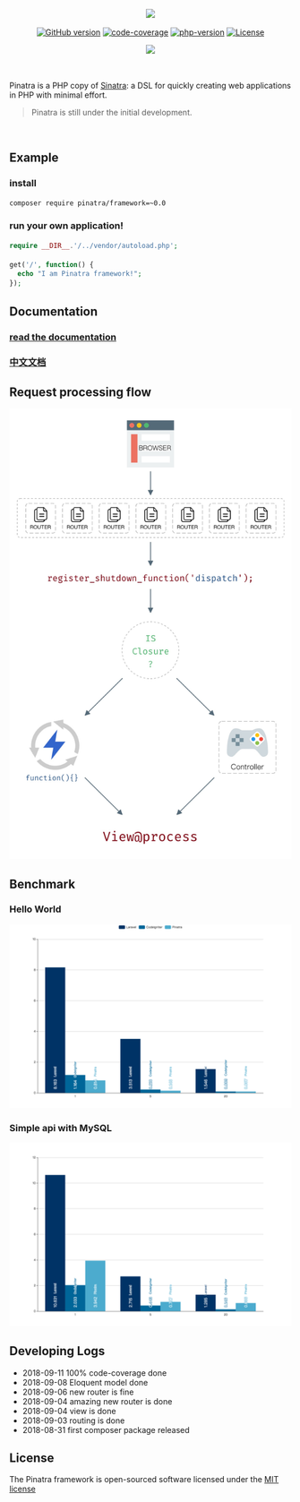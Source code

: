 <p align="center">
    <a href="https://github.com/Pinatra/Pinatra"><img src="https://github.com/Pinatra/Pinatra/blob/master/assets/Pinatra.jpg"></a>
</p>

<p align="center">
  <a href="https://packagist.org/packages/pinatra/framework"><img src="https://poser.pugx.org/pinatra/framework/v/stable" alt="GitHub version" height="18"></a>
  <a href="https://github.com/Pinatra/Pinatra"><img src="https://img.shields.io/badge/Code_Coverage-100%25-brightgreen.svg" alt="code-coverage"></a>
  <a href="https://github.com/Pinatra/Pinatra"><img src="https://img.shields.io/badge/PHP-7.0%2B-orange.svg" alt="php-version"></a>
  <a href="https://packagist.org/packages/pinatra/framework"><img src="https://poser.pugx.org/pinatra/framework/license.svg" alt="License"></a>
</p>
<p align="center">
  <a href="https://travis-ci.org/Pinatra/Pinatra"><img src="https://travis-ci.org/Pinatra/Pinatra.svg?branch=master"></a>
</p>

<br>

Pinatra is a PHP copy of [Sinatra](https://github.com/sinatra/sinatra): a DSL for quickly creating web applications in PHP with minimal effort.

> Pinatra is still under the initial development.

<br>

## Example

### install

```bash
composer require pinatra/framework=~0.0
```

### run your own application!

```php
require __DIR__.'/../vendor/autoload.php';

get('/', function() {
  echo "I am Pinatra framework!";
});
```

## Documentation

### [read the documentation](https://pinatra.github.io/)
### [中文文档](https://pinatra.github.io/zh/)

## Request processing flow

![Request processing flow](https://github.com/Pinatra/Pinatra/blob/master/assets/kernel.jpg)

## Benchmark

### Hello World

![benchmark](https://github.com/Pinatra/Pinatra/blob/master/assets/bm1.png)

### Simple api with MySQL

![benchmark](https://github.com/Pinatra/Pinatra/blob/master/assets/bm2.png)

## Developing Logs

* 2018-09-11 100% code-coverage done
* 2018-09-08 Eloquent model done
* 2018-09-06 new router is fine
* 2018-09-04 amazing new router is done
* 2018-09-04 view is done
* 2018-09-03 routing is done
* 2018-08-31 first composer package released

## License

The Pinatra framework is open-sourced software licensed under the [MIT license](http://opensource.org/licenses/MIT)

